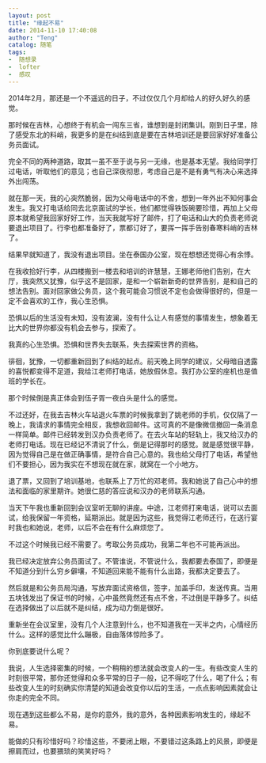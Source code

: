 ```yaml
---
layout: post
title: "缘起不易"
date: 2014-11-10 17:40:08
author: "Teng"
catalog: 随笔
tags:
-  随想录
-  lofter
-  感叹
---
```

2014年2月，那还是一个不遥远的日子，不过仅仅几个月却给人的好久好久的感觉。

那时候在吉林，心想终于有机会一闯东三省，谁想到是封闭集训。刚到日子里，除了感受东北的料峭，我更多的是在纠结到底是要在吉林培训还是要回家好好准备公务员面试。

完全不同的两种道路，取其一虽不至于说与另一无缘，也是基本无望。我给同学打过电话，听取他们的意见；也自己深夜彻思，考虑自己是不是有勇气有决心来选择外出闯荡。

就在那一天，我的心突然脆弱，因为父母电话中的不舍，想到一年外出不知何事会发生。我又打电话给同去北京面试的学长，他们都觉得铁饭碗要珍惜，再加上父母原本就希望我回家好好工作，当天我就写好了邮件，打了电话和山大的负责老师说要退出项目了。行李也都准备好了，票都订好了，要挥一挥手告别春寒料峭的吉林了。

结果早就知道了，我没有退出项目。坐在泰国办公室，现在想想还觉得心有余悸。

在我收拾好行李，从四楼搬到一楼去和培训的许慧慧，王娜老师他们告别，在大厅，我突然又犹豫，似乎这不是回家，是和一个崭新新奇的世界告别，是和自己的想法告别。面对回家做公务员，这个我可能会习惯说不定也会做得很好的，但是一定不会喜欢的工作，我心生恐惧。

恐惧以后的生活没有未知，没有波澜，没有什么让人有感觉的事情发生，想象着无比大的世界你都没有机会去参与，探索了。

我真的心生恐惧。恐惧和世界失去联系，失去探索世界的资格。

徘徊，犹豫，一切都重新回到了纠结的起点。前天晚上同学的建议，父母暗自透露的喜悦都变得不足道，我给江老师打电话，她放假休息。我打办公室的座机也是值班的学长在。

那个时候倒是真正体会到伍子胥一夜白头是什么的感觉。

不过还好，在我去吉林火车站退火车票的时候我拿到了姚老师的手机，仅仅隔了一晚上，我请求的事情完全相反，我想收回邮件。这可真的不是像微信撤回一条消息一样简单。邮件已经转发到汉办负责老师了。在去火车站的轻轨上，我又给汉办的老师打电话。现在已经记不清说了什么，倒是记得那时的感觉。就是感觉很平静，因为觉得自己是在做正确事情，是符合自己心意的。我也给父母打了电话，希望他们不要担心，因为我实在不想现在就在家，就窝在一个小地方。

退了票，又回到了培训基地，也联系上了万忙的邓老师。我和她说了自己心中的想法和面临的家里期许。她很仁慈的答应说和汉办的老师联系沟通。

当天下午我也重新回到会议室听无聊的讲座。中途，江老师打来电话，说可以去面试，给我保留一年资格，延期派出。就是因为这些，我觉得江老师还行，在送行宴时我也和她说，老师，以后不会在有什么麻烦您了。

不过这个时候我已经不需要了。考取公务员成功，我第二年也不可能再派出。

我已经决定放弃公务员面试了。不管谁说，不管说什么，我都要去泰国了，即便是不知道分到什么穷乡僻壤，不知道回来能不能有什么出路，我都决定要去了。

然后就是和公务员局沟通，写放弃面试资格信，签字，加盖手印，发送传真。当用五块钱发出了保证书的时候，心中虽然竟然还有点不舍，不过倒是平静多了。纠结在选择做出了以后就不是纠结，成为动力倒是很好。

重新坐在会议室里，没有几个人注意到什么，也不知道我在一天半之内，心情经历什么。这样的感觉比什么蹦极，自由落体惊险多了。

你到底要说什么呢？

我说，人生选择密集的时候，一个稍稍的想法就会改变人的一生。有些改变人生的时刻很平常，那你还觉得和众多平常的日子一般，记不得吃了什么，喝了什么；有些改变人生的时刻确实你清楚的知道会改变你以后的生活，一点点影响因素就会让你走的完全不同。

现在遇到这些都么不易，是你的意外，我的意外，各种因素影响发生的，缘起不易。

能做的只有珍惜好吗？珍惜这些，不要闭上眼，不要错过这条路上的风景，即便是擦肩而过，也要猥琐的笑笑好吗？
